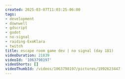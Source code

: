 ```yaml
---
created: 2025-03-07T11:03:25-06:00
tags:
- development
- downwell
- gdscript
- godot
- no-signal
- raiding-ExoKlara
- twitch
title: escape room game dev | no signal (day 181)
videoDuration: 21839
videoId: '1063798197'
videoShorts: []
videoThumbId: /videos/1063798197/pictures/1992623447
---
```

